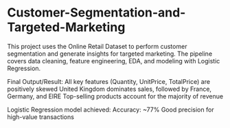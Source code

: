 # Customer-Segmentation-and-Targeted-Marketing
This project uses the Online Retail Dataset to perform customer segmentation and generate insights for targeted marketing.
The pipeline covers data cleaning, feature engineering, EDA, and modeling with Logistic Regression.

Final Output/Result:
All key features (Quantity, UnitPrice, TotalPrice) are positively skewed
United Kingdom dominates sales, followed by France, Germany, and EIRE
Top-selling products account for the majority of revenue

Logistic Regression model achieved:
Accuracy: ~77%
Good precision for high-value transactions
